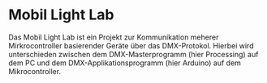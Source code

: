 Mobil Light Lab
=============

Das Mobil Light Lab ist ein Projekt zur Kommunikation meherer Mirkrocontroller basierender Geräte über das DMX-Protokol.
Hierbei wird unterschieden zwischen dem DMX-Masterprogramm (hier Processing) auf dem PC und dem DMX-Applikationsprogramm (hier Arduino) auf dem Mikrocontroller.
